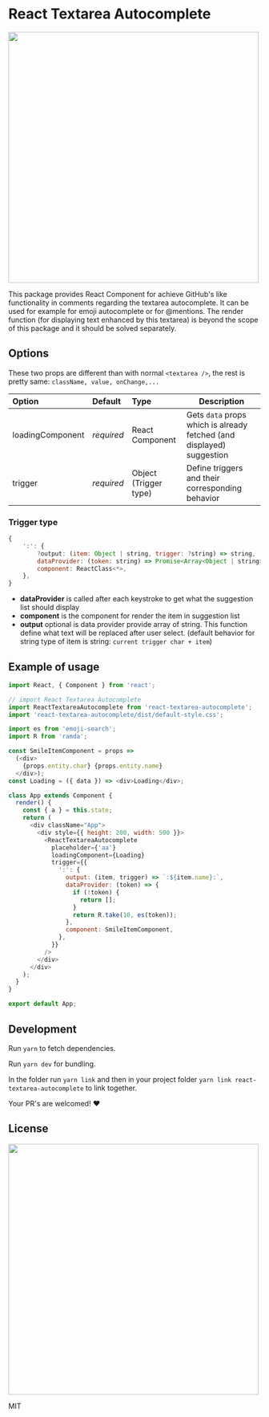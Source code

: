 # React Textarea Autocomplete

<img src="https://gifyu.com/images/rta.gif" align="center" width="500">

This package provides React Component for achieve GitHub's like functionality in comments regarding the textarea autocomplete. It can be used for example for emoji autocomplete or for @mentions. The render function (for displaying text enhanced by this textarea) is beyond the scope of this package and it should be solved separately.

## Options

These two props are different than with normal `<textarea />`, the rest is pretty same: `className, value, onChange,...`

| Option         | Default              |  Type           |  Description 
| :------------- | :-------------       | :-------------  |  ---------
| loadingComponent | *required*         | React Component | Gets `data` props which is already fetched (and displayed) suggestion 
| trigger | *required*         | Object (Trigger type) | Define triggers and their corresponding behavior

### Trigger type

```javascript 
{
    ':': {
        ?output: (item: Object | string, trigger: ?string) => string,
        dataProvider: (token: string) => Promise<Array<Object | string>> | Array<Object | string>,
        component: ReactClass<*>,
    },
}
```

- **dataProvider** is called after each keystroke to get what the suggestion list should display
- **component** is the component for render the item in suggestion list
- **output** optional is data provider provide array of string. This function define what text will be replaced after user select. (default behavior for string type of item is string: `current trigger char + item`)

## Example of usage
```javascript
import React, { Component } from 'react';

// import React Textarea Autocomplete
import ReactTextareaAutocomplete from 'react-textarea-autocomplete';
import 'react-textarea-autocomplete/dist/default-style.css';

import es from 'emoji-search';
import R from 'ramda';

const SmileItemComponent = props =>
  (<div>
    {props.entity.char} {props.entity.name}
  </div>);
const Loading = ({ data }) => <div>Loading</div>;

class App extends Component {
  render() {
    const { a } = this.state;
    return (
      <div className="App">
        <div style={{ height: 200, width: 500 }}>
          <ReactTextareaAutocomplete
            placeholder={'aa'}
            loadingComponent={Loading}
            trigger={{
              ':': {
                output: (item, trigger) => `:${item.name}:`,
                dataProvider: (token) => {
                  if (!token) {
                    return [];
                  }
                  return R.take(10, es(token));
                },
                component: SmileItemComponent,
              },
            }}
          />
        </div>
      </div>
    );
  }
}

export default App;
````

## Development

Run `yarn` to fetch dependencies.

Run `yarn dev` for bundling. 

In the folder run `yarn link` and then in your project folder `yarn link react-textarea-autocomplete` to link together.

Your PR's are welcomed! ❤️

## License

<img src="https://media.giphy.com/media/AuIvUrZpzBl04/giphy.gif" width="500">

MIT
